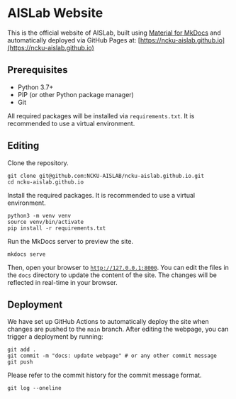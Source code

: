 # AISLab Website

This is the official website of AISLab, built using [Material for MkDocs](https://squidfunk.github.io/mkdocs-material/) and automatically deployed via GitHub Pages at: [https://ncku-aislab.github.io](https://ncku-aislab.github.io)

## Prerequisites

- Python 3.7+
- PIP (or other Python package manager)
- Git

All required packages will be installed via `requirements.txt`. It is recommended to use a virtual environment.


## Editing

Clone the repository.

```shell
git clone git@github.com:NCKU-AISLAB/ncku-aislab.github.io.git
cd ncku-aislab.github.io
```

Install the required packages. It is recommended to use a virtual environment.

```shell
python3 -m venv venv
source venv/bin/activate
pip install -r requirements.txt
```

Run the MkDocs server to preview the site.

```shell
mkdocs serve
```

Then, open your browser to [`http://127.0.0.1:8000`](http://127.0.0.1:8000).
You can edit the files in the `docs` directory to update the content of the site. The changes will be reflected in real-time in your browser.

## Deployment

We have set up GitHub Actions to automatically deploy the site when changes are pushed to the `main` branch. After editing the webpage, you can trigger a deployment by running:

```shell
git add .
git commit -m "docs: update webpage" # or any other commit message
git push
```

Please refer to the commit history for the commit message format.

```shell
git log --oneline
```
